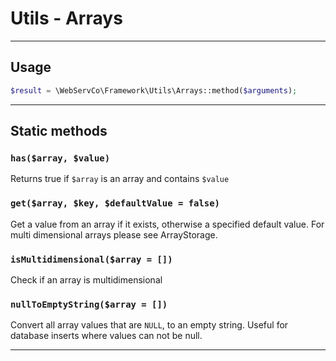 # Utils - Arrays

---

## Usage

```php
$result = \WebServCo\Framework\Utils\Arrays::method($arguments);
```

---

## Static methods

### `has($array, $value)`

Returns true if `$array` is an array and contains `$value`

### `get($array, $key, $defaultValue = false)`

Get a value from an array if it exists, otherwise a specified default value.
For multi dimensional arrays please see ArrayStorage.

### `isMultidimensional($array = [])`

Check if an array is multidimensional

### `nullToEmptyString($array = [])`

Convert all array values that are `NULL`, to an empty string.
Useful for database inserts where values can not be null.

---
